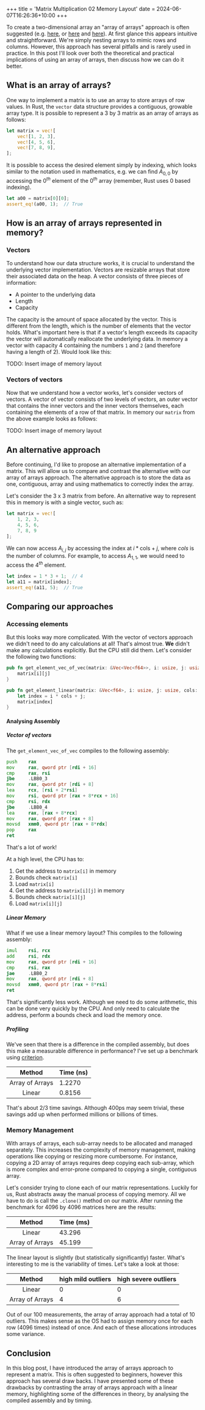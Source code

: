 +++
title = 'Matrix Multiplication 02 Memory Layout'
date = 2024-06-07T16:26:36+10:00
+++

To create a two-dimensional array an "array of arrays" approach is often suggested (e.g. [here][1], or [here][2] and
[here][3]). At first glance this appears intuitive and straightforward. We're simply nesting arrays to mimic rows and
columns. However, this approach has several pitfalls and is rarely used in practice. In this post I'll look over both
the theoretical and practical implications of using an array of arrays, then discuss how we can do it better.

## What is an array of arrays?

One way to implement a matrix is to use an array to store arrays of row values. In Rust, the ``vector`` data structure
provides a contiguous, growable array type. It is possible to represent a 3 by 3 matrix as an array of arrays as
follows:

```rust
let matrix = vec![
    vec![1, 2, 3],
    vec![4, 5, 6],
    vec![7, 8, 9],
];
```

It is possible to access the desired element simply by indexing, which looks similar to the notation used in
mathematics, e.g. we can find $A_{0,0}$ by accessing the $0^{th}$ element of the $0^{th}$ array (remember, Rust uses 0
based indexing).

```rust
let a00 = matrix[0][0];
assert_eq!(a00, 1);  // True
```

## How is an array of arrays represented in memory?

### Vectors

To understand how our data structure works, it is crucial to understand the underlying vector implementation. Vectors
are resizable arrays that store their associated data on the heap. A vector consists of three pieces of information:

* A pointer to the underlying data
* Length
* Capacity

The capacity is the amount of space allocated by the vector. This is different from the length, which is the number of
elements that the vector holds. What's important here is that if a vector's length exceeds its capacity the vector will
automatically reallocate the underlying data. In memory a vector with capacity 4 containing the numbers ``1`` and ``2``
(and therefore having a length of 2). Would look like this:

TODO: Insert image of memory layout

### Vectors of vectors

Now that we understand how a vector works, let's consider vectors of vectors. A vector of vector consists of two
levels of vectors, an outer vector that contains the inner vectors and the inner vectors themselves, each containing the
elements of a row of that matrix. In memory our ``matrix`` from the above example looks as follows:

TODO: Insert image of memory layout

## An alternative approach

Before continuing, I'd like to propose an alternative implementation of a matrix. This will allow us to compare and
contrast the alternative with our array of arrays approach. The alternative approach is to store the data as one,
contiguous, array and using mathematics to correctly index the array.

Let's consider the 3 x 3 matrix from before. An alternative way to represent this in memory is with a single vector,
such as:

```rust
let matrix = vec![
    1, 2, 3,
    4, 5, 6,
    7, 8, 9
];
```

We can now access $A_{i,j}$ by accessing the index at $i * \text{cols} + j$, where $cols$ is the number of
columns. For example, to access $A_{1, 1}$, we would need to access the $4^{th}$ element.

```rust
let index = 1 * 3 + 1;  // 4
let a11 = matrix[index];
assert_eq!(a11, 5);  // True
```

## Comparing our approaches

### Accessing elements

But this looks way more complicated. With the vector of vectors approach we didn't need to do any calculations at all!
That's almost true. **We** didn't make any calculations explicitly. But the CPU still did them. Let's consider the
following two functions:

```rust
pub fn get_element_vec_of_vec(matrix: &Vec<Vec<f64>>, i: usize, j: usize) -> f64 {
    matrix[i][j]
}

pub fn get_element_linear(matrix: &Vec<f64>, i: usize, j: usize, cols: usize) -> f64 {
    let index = i * cols + j;
    matrix[index]
}
```

#### Analysing Assembly

##### Vector of vectors

The ``get_element_vec_of_vec`` compiles to the following assembly:

```asm
push    rax
mov     rax, qword ptr [rdi + 16]
cmp     rax, rsi
jbe     .LBB0_3
mov     rax, qword ptr [rdi + 8]
lea     rcx, [rsi + 2*rsi]
mov     rsi, qword ptr [rax + 8*rcx + 16]
cmp     rsi, rdx
jbe     .LBB0_4
lea     rax, [rax + 8*rcx]
mov     rax, qword ptr [rax + 8]
movsd   xmm0, qword ptr [rax + 8*rdx]
pop     rax
ret
```

That's a lot of work!

At a high level, the CPU has to:

1. Get the address to ``matrix[i]`` in memory
2. Bounds check ``matrix[i]``
3. Load ``matrix[i]``
4. Get the address to ``matrix[i][j]`` in memory
5. Bounds check ``matrix[i][j]``
6. Load ``matrix[i][j]``

##### Linear Memory

What if we use a linear memory layout? This compiles to the following assembly:

```asm
imul    rsi, rcx
add     rsi, rdx
mov     rax, qword ptr [rdi + 16]
cmp     rsi, rax
jae     .LBB0_2
mov     rax, qword ptr [rdi + 8]
movsd   xmm0, qword ptr [rax + 8*rsi]
ret
```

That's significantly less work. Although we need to do some arithmetic, this can be done very quickly by the CPU. And
only need to calculate the address, perform a bounds check and load the memory once.

##### Profiling

We've seen that there is a difference in the compiled assembly, but does this make a measurable difference in
performance? I've set up a benchmark using [criterion](https://bheisler.github.io/criterion.rs/book/criterion_rs.html).

|     Method      | Time (ns) |
|:---------------:|-----------|
| Array of Arrays | 1.2270    |
|     Linear      | 0.8156    |

That's about 2/3 time savings. Although 400ps may seem trivial, these savings add up when performed
millions or billions of times.

### Memory Management

With arrays of arrays, each sub-array needs to be allocated and managed separately. This increases the complexity of
memory management, making operations like copying or resizing more cumbersome. For instance, copying a 2D array of
arrays requires deep copying each sub-array, which is more complex and error-prone compared to copying a single,
contiguous array.

Let's consider trying to clone each of our matrix representations. Luckily for us, Rust abstracts away the manual
process of copying memory. All we have to do is call the ``.clone()`` method on our matrix. After running the benchmark
for 4096 by 4096 matrices here are the results:

|     Method      | Time (ms) |
|:---------------:|-----------|
|     Linear      | 43.296    |
| Array of Arrays | 45.199    |

The linear layout is slightly (but statistically significantly) faster. What's interesting to me is the variability of
times. Let's take a look at those:

|     Method      | high mild outliers | high severe outliers |
|:---------------:|--------------------|----------------------|
|     Linear      | 0                  | 0                    |
| Array of Arrays | 4                  | 6                    |

Out of our 100 measurements, the array of array approach had a total of 10 outliers. This makes sense as the OS had to
assign memory once for each row (4096 times) instead of once. And each of these allocations introduces some variance.

## Conclusion

In this blog post, I have introduced the array of arrays approach to represent a matrix. This is often suggested to 
beginners, however this approach has several draw backs. I have presented some of these drawbacks by contrasting the
array of arrays approach with a linear memory, highlighting some of the differences in theory, by analysing the 
compiled assembly and by timing.

[1]: https://www.digitalocean.com/community/tutorials/two-dimensional-array-in-c-plus-plus

[2]: https://www.tutorialspoint.com/cplusplus/cpp_multi_dimensional_arrays.htm

[3]: https://www.programiz.com/cpp-programming/examples/add-matrix
  